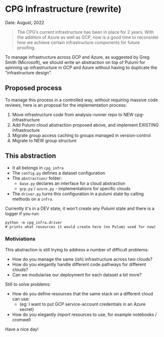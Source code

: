 # CPG Infrastructure (rewrite)

Date: August, 2022

> The CPG’s current infrastructure has been in place for 2 years. With the addition of Azure as well as GCP, now is a good time to reconsider how we achieve certain infrastructure components for future proofing.

To manage infrastructure across GCP and Azure, as suggested by Greg Smith (Microsoft), we should write an abstraction on top of Pulumi for spinning up infrastructure in GCP and Azure without having to duplicate the “infrastructure design”.

## Proposed process

To manage this process in a controlled way, without requiring massive code reviews, here is an proposal for the implementation process:

1. Move infrastructure code from analysis-runner repo to NEW cpg-infrastructure
2. Add Pulumi cloud abstraction proposed above, and implement EXISTING infrastructure
3. Migrate group access caching to groups managed in version-control
4. Migrate to NEW group structure

## This abstraction

- It all belongs in `cpg_infra`
- The `config.py` defines a dataset configuration
- The `abstraction/` folder:
  - `base.py` declares an interface for a cloud abstraction
  - `gcp.py` / `azure.py` - implementations for specific clouds
- The `driver.py` turns this configuration in a pulumi state by calling methods on a `infra`.

Currently it's in a DEV state, it won't create any Pulumi state and there is a logger if you run:

```shell
python -m cpg_infra.driver
# prints what resources it would create here (no Pulumi used for now)
```

### Motiviations

This abstraction is still trying to address a number of difficult problems:

- How do you manage the same (ish) infrastructure across two clouds?
- How do you elegantly handle different code pathways for different clouds?
- Can we modularise our deployment for each dataset a bit more?

Still to solve problems:

- How do you define resources that the same stack on a different cloud can use:
  - (eg: I want to put GCP service-account credentials in an Azure secret)
- How do you elegantly _import_ resources to use, for example notebooks / cromwell

Have a nice day!
